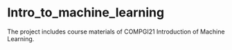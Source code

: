 # Intro_to_machine_learning
The project includes course materials of COMPGI21 Introduction of Machine Learning. 
